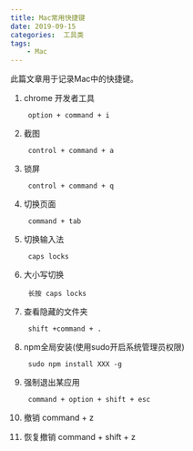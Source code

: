 ```yaml
---
title: Mac常用快捷键
date: 2019-09-15
categories:  工具类
tags:
    - Mac
---
```

此篇文章用于记录Mac中的快捷键。

<!--more-->
1. chrome 开发者工具
    
        option + command + i  

2. 截图

        control + command + a

3. 锁屏

        control + command + q

4. 切换页面
        
        command + tab

5. 切换输入法
        
        caps locks

6. 大小写切换
    
        长按 caps locks

7. 查看隐藏的文件夹
        
        shift +command + .

8. npm全局安装(使用sudo开启系统管理员权限)

        sudo npm install XXX -g

9. 强制退出某应用

        command + option + shift + esc 

10. 撤销
        command + z
 
11. 恢复撤销
        command + shift + z 
